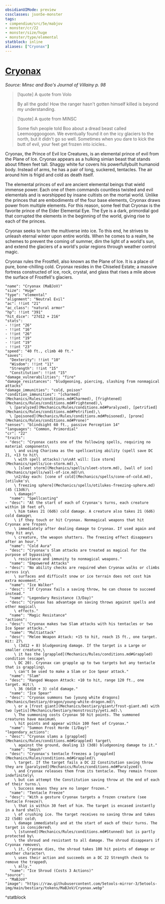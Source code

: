 ```yaml
---
obsidianUIMode: preview
cssclasses: json5e-monster
tags:
- compendium/src/5e/mabjov
- monster/cr/22
- monster/size/huge
- monster/type/elemental
statblock: inline
aliases: ["Cryonax"]
---
```

# [Cryonax](Mechanics\bestiary\npc/cryonax-mabjov.md)
*Source: Minsc and Boo's Journal of Villainy p. 98*  

> [!quote] A quote from Volo  
> 
> By all the gods! How the ranger hasn't gotten himself killed is beyond my understanding.

> [!quote] A quote from MINSC  
> 
> Some fish people told Boo about a dread beast called Leemooggoogoon. We eventually found it on the icy glaciers to the north, but it didn't go so well. Sometimes when you dare to kick the butt of evil, your feet get frozen into icicles..

Cryonax, the Prince of Evil Ice Creatures, is an elemental prince of evil from the Plane of Ice. Cryonax appears as a hulking simian beast that stands about fifteen feet tall. Shaggy white fur covers his powerfullybuilt humanoid body. Instead of arms, he has a pair of long, suckered, tentacles. The air around him is frigid and cold as death itself.

The elemental princes of evil are ancient elemental beings that wield immense power. Each one of them commands countless twisted and evil elementals and is worshipped by insane cultists on the mortal world. Unlike the princes that are embodiments of the four base elements, Cryonax draws power from multiple elements. For this reason, some feel that Cryonax is the favorite prince of the Elder Elemental Eye. The Eye is a dark, primordial god that corrupted the elements in the beginning of the world, giving rise to each of the princes.

Cryonax seeks to turn the multiverse into ice. To this end, he strives to unleash eternal winter upon entire worlds. When he comes to a realm, he schemes to prevent the coming of summer, dim the light of a world's sun, and extend the glaciers of a world's polar regions through weather control magic.

Cryonax rules the Frostfell, also known as the Plane of Ice. It is a place of pure, bone-chilling cold. Cryonax resides in the Chiseled Estate; a massive fortress constructed of ice, rock, crystal, and glass that rises a mile above the surface of Frostfell's glaciers.

```statblock
"name": "Cryonax (MaBJoV)"
"size": "Huge"
"type": "elemental"
"alignment": "Neutral Evil"
"ac": !!int "21"
"ac_class": "natural armor"
"hp": !!int "391"
"hit_dice": "27d12 + 216"
"stats":
- !!int "26"
- !!int "16"
- !!int "26"
- !!int "19"
- !!int "19"
- !!int "23"
"speed": "40 ft., climb 40 ft."
"saves":
  "Dexterity": !!int "10"
  "Wisdom": !!int "11"
  "Strength": !!int "15"
  "Constitution": !!int "15"
"damage_vulnerabilities": "fire"
"damage_resistances": "bludgeoning, piercing, slashing from nonmagical attacks"
"damage_immunities": "cold, poison"
"condition_immunities": "[charmed](Mechanics/Rules/conditions.md#Charmed), [frightened](Mechanics/Rules/conditions.md#Frightened),\
  \ [paralyzed](Mechanics/Rules/conditions.md#Paralyzed), [petrified](Mechanics/Rules/conditions.md#Petrified),\
  \ [poisoned](Mechanics/Rules/conditions.md#Poisoned), [prone](Mechanics/Rules/conditions.md#Prone)"
"senses": "blindsight 60 ft., passive Perception 14"
"languages": "Common, Primordial"
"cr": "22"
"traits":
- "desc": "Cryonax casts one of the following spells, requiring no material components\
    \ and using Charisma as the spellcasting ability (spell save DC 21, +13 to hit\
    \ with spell attacks):\n\nAt will: [ice storm](Mechanics/spells/ice-storm.md),\
    \ [sleet storm](Mechanics/spells/sleet-storm.md), [wall of ice](Mechanics/spells/wall-of-ice.md)\n\
    \n2/day each: [cone of cold](Mechanics/spells/cone-of-cold.md), [otiluke's\
    \ freezing sphere](Mechanics/spells/otilukes-freezing-sphere.md) (45 (13d6)\
    \ damage)"
  "name": "Spellcasting"
- "desc": "At the start of each of Cryonax's turns, each creature within 10 feet of\
    \ him takes 21 (6d6) cold damage. A creature also takes 21 (6d6) cold damage\
    \ if they touch or hit Cryonax. Nonmagical weapons that hit Cryonax are frozen\
    \ immediately after dealing damage to Cryonax. If used again and they hit any\
    \ creature, the weapon shatters. The freezing effect disappears after an hour."
  "name": "Cold Aura"
- "desc": "Cryonax's Slam attacks are treated as magical for the purpose of bypassing\
    \ resistance and immunity to nonmagical weapons."
  "name": "Empowered Attacks"
- "desc": "No ability checks are required when Cryonax walks or climbs across icy\
    \ surfaces and difficult snow or ice terrain does not cost him extra movement."
  "name": "Ice Walker"
- "desc": "If Cryonax fails a saving throw, he can choose to succeed instead."
  "name": "Legendary Resistance (3/Day)"
- "desc": "Cryonax has advantage on saving throws against spells and other magical\
    \ effects."
  "name": "Magic Resistance"
"actions":
- "desc": "Cryonax makes two Slam attacks with his tentacles or two Ice Spear attacks."
  "name": "Multiattack"
- "desc": "Melee Weapon Attack: +15 to hit, reach 15 ft., one target. Hit: 27\
    \ (3d12 + 8) bludgeoning damage. If the target is a Large or smaller creature,\
    \ it has the [grappled](Mechanics/Rules/conditions.md#Grappled) condition (escape\
    \ DC 20). Cryonax can grapple up to two targets but any tentacle that is grappling\
    \ can't be used to make a Slam or Ice Spear attack."
  "name": "Slam"
- "desc": "Ranged Weapon Attack: +10 to hit, range 120 ft., one target. Hit:\
    \ 36 (6d10 + 3) cold damage."
  "name": "Ice Spear"
- "desc": "Cryonax summons two [young white dragons](Mechanics/bestiary/dragon/young-white-dragon.md)\
    \ or a [frost giant](Mechanics/bestiary/giant/frost-giant.md) with two [yetis](Mechanics/bestiary/monstrosity/yeti.md).\
    \ The summoning costs Cryonax 50 hit points. The summoned creatures have maximum\
    \ hit points and appear within 100 feet of Cryonax."
  "name": "Summon Frost Horde (1/Day)"
"legendary_actions":
- "desc": "Cryonax slams a [grappled](Mechanics/Rules/conditions.md#Grappled) target\
    \ against the ground, dealing 13 (3d8) bludgeoning damage to it."
  "name": "Smash"
- "desc": "Cryonax's tentacle freezes a [grappled](Mechanics/Rules/conditions.md#Grappled)\
    \ target. If the target fails a DC 22 Constitution saving throw they are [paralyzed](Mechanics/Rules/conditions.md#Paralyzed)\
    \ and Cryonax releases them from its tentacle. They remain frozen indefinitely\
    \ but can attempt the Constitution saving throw at the end of each of their turns.\
    \ Success means they are no longer frozen."
  "name": "Tentacle Freeze"
- "desc": "With a gesture Cryonax targets a frozen creature (see Tentacle Freeze)\
    \ that is within 30 feet of him. The target is encased instantly in a hard shell\
    \ of crushing ice. The target receives no saving throw and takes 22 (5d8) cold\
    \ damage immediately and at the start of each of their turns. The target is considered\
    \ [stunned](Mechanics/Rules/conditions.md#Stunned) but is partly protected by\
    \ the shroud and resistant to all damage. The shroud disappears if Cryonax removes\
    \ it, Cryonax dies, the shroud takes 100 hit points of damage or another character\
    \ uses their action and succeeds on a DC 22 Strength check to remove the trapped\
    \ ally."
  "name": "Ice Shroud (Costs 3 Actions)"
"source":
- "MaBJoV"
"image": "https://raw.githubusercontent.com/5etools-mirror-3/5etools-img/main/bestiary/tokens/MaBJoV/Cryonax.webp"
```
^statblock